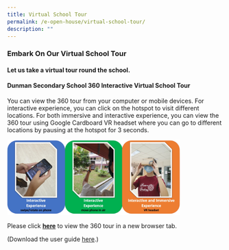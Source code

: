 ```yaml
---
title: Virtual School Tour
permalink: /e-open-house/virtual-school-tour/
description: ""
---
```

### Embark On Our Virtual School Tour

#### Let us take a virtual tour round the school.


#### Dunman Secondary School 360 Interactive Virtual School Tour

You can view the 360 tour from your computer or mobile devices. For interactive experience, you can click on the hotspot to visit different locations. For both immersive and interactive experience, you can view the 360 tour using Google Cardboard VR headset where you can go to different locations by pausing at the hotspot for 3 seconds.

<img src="/images/E%20Open%20House/virtual_sch_tour.png"
     style="width:80%">

Please click <b><a href="https://ths.li/5394El" target="_blank">here</a></b> to view the 360 tour in a new browser tab.

(Download the user guide  <a href="/files/Sec%202%20eStreaming/360_virtual_tour_user_guide.pdf" target="_blank">here</a>.)